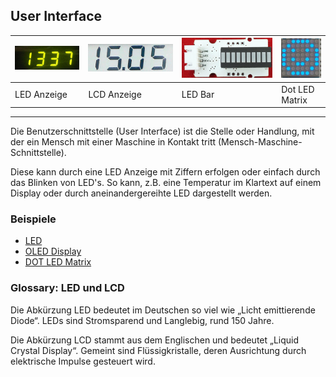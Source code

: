 ## User Interface

| ![](../images/LEDAnzeige.png) | ![](../images/LCDAnzeige.png) | ![](../images/LEDBar.png) | ![](../images/DotLEDMatrix.png) |
| --- | --- | --- | --- |
| LED Anzeige | LCD Anzeige | LED Bar | Dot LED Matrix |

- - -

Die Benutzerschnittstelle (User Interface) ist die Stelle oder Handlung, mit der ein Mensch mit einer Maschine in Kontakt tritt (Mensch-Maschine-Schnittstelle).

Diese kann durch eine LED Anzeige mit Ziffern erfolgen oder einfach durch das Blinken von LED&#039;s. So kann, z.B. eine Temperatur im Klartext auf einem Display oder durch aneinandergereihte LED dargestellt werden.

### Beispiele

* [LED](LED.md)
* [OLED Display](../i2c/Sensoren/)
* [DOT LED Matrix](../spi/DotLEDMatrix/)

### Glossary: LED und LCD

Die Abkürzung LED bedeutet im Deutschen so viel wie „Licht emittierende Diode“. LEDs sind Stromsparend und Langlebig, rund 150 Jahre.

Die Abkürzung LCD stammt aus dem Englischen und bedeutet „Liquid Crystal Display“. Gemeint sind Flüssigkristalle, deren Ausrichtung durch elektrische Impulse gesteuert wird.
